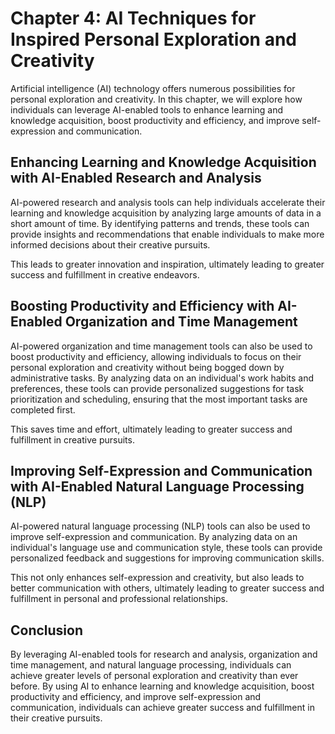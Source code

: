 Chapter 4: AI Techniques for Inspired Personal Exploration and Creativity
=========================================================================

Artificial intelligence (AI) technology offers numerous possibilities for personal exploration and creativity. In this chapter, we will explore how individuals can leverage AI-enabled tools to enhance learning and knowledge acquisition, boost productivity and efficiency, and improve self-expression and communication.

Enhancing Learning and Knowledge Acquisition with AI-Enabled Research and Analysis
----------------------------------------------------------------------------------

AI-powered research and analysis tools can help individuals accelerate their learning and knowledge acquisition by analyzing large amounts of data in a short amount of time. By identifying patterns and trends, these tools can provide insights and recommendations that enable individuals to make more informed decisions about their creative pursuits.

This leads to greater innovation and inspiration, ultimately leading to greater success and fulfillment in creative endeavors.

Boosting Productivity and Efficiency with AI-Enabled Organization and Time Management
-------------------------------------------------------------------------------------

AI-powered organization and time management tools can also be used to boost productivity and efficiency, allowing individuals to focus on their personal exploration and creativity without being bogged down by administrative tasks. By analyzing data on an individual's work habits and preferences, these tools can provide personalized suggestions for task prioritization and scheduling, ensuring that the most important tasks are completed first.

This saves time and effort, ultimately leading to greater success and fulfillment in creative pursuits.

Improving Self-Expression and Communication with AI-Enabled Natural Language Processing (NLP)
---------------------------------------------------------------------------------------------

AI-powered natural language processing (NLP) tools can also be used to improve self-expression and communication. By analyzing data on an individual's language use and communication style, these tools can provide personalized feedback and suggestions for improving communication skills.

This not only enhances self-expression and creativity, but also leads to better communication with others, ultimately leading to greater success and fulfillment in personal and professional relationships.

Conclusion
----------

By leveraging AI-enabled tools for research and analysis, organization and time management, and natural language processing, individuals can achieve greater levels of personal exploration and creativity than ever before. By using AI to enhance learning and knowledge acquisition, boost productivity and efficiency, and improve self-expression and communication, individuals can achieve greater success and fulfillment in their creative pursuits.
